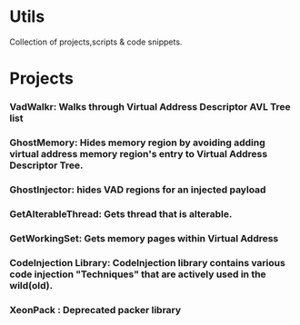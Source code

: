 # Utils
Collection of projects,scripts & code snippets.

# Projects
### VadWalkr: Walks through Virtual Address Descriptor AVL Tree list
### GhostMemory: Hides memory region by avoiding adding virtual address memory region's entry to Virtual Address Descriptor Tree.
### GhostInjector: hides VAD regions for an injected payload
### GetAlterableThread: Gets thread that is alterable.
### GetWorkingSet: Gets memory pages within Virtual Address
### CodeInjection Library: CodeInjection library contains various code injection "Techniques" that are actively used in the wild(old).
### XeonPack : Deprecated packer library

